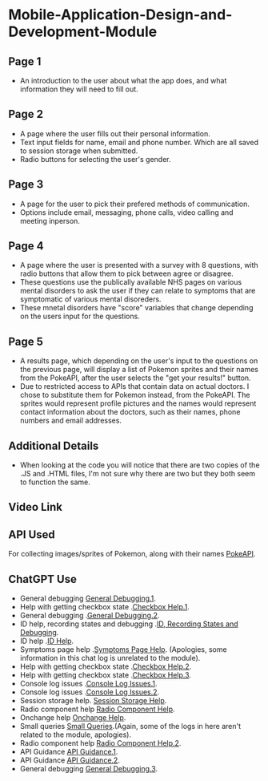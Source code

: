 # Mobile-Application-Design-and-Development-Module
## Page 1
- An introduction to the user about what the app does, and what information they will need to fill out.
## Page 2
- A page where the user fills out their personal information.
- Text input fields for name, email and phone number. Which are all saved to session storage when submitted.
- Radio buttons for selecting the user's gender.
## Page 3
- A page for the user to pick their prefered methods of communication.
- Options include email, messaging, phone calls, video calling and meeting inperson.
## Page 4
- A page where the user is presented with a survey with 8 questions, with radio buttons that allow them to pick between agree or disagree.
- These questions use the publically available NHS pages on various mental disorders to ask the user if they can relate to symptoms that are symptomatic of various mental disoreders.
- These mnetal disorders have "score" variables that change depending on the users input for the questions.
## Page 5
- A results page, which depending on the user's input to the questions on the previous page, will display a list of Pokemon sprites and their names from the PokeAPI, after the user selects the "get your results!" button.
- Due to restricted access to APIs that contain data on actual doctors. I chose to substitute them for Pokemon instead, from the PokeAPI. The sprites would represent profile pictures and the names would represent contact information about the doctors, such as their names, phone numbers and email addresses.
## Additional Details
- When looking at the code you will notice that there are two copies of the .JS and .HTML files, I'm not sure why there are two but they both seem to function the same.
## Video Link
## API Used
For collecting images/sprites of Pokemon, along with their names [PokeAPI](https://pokeapi.co/).
## ChatGPT Use
- General debugging [General Debugging.1](https://chat.openai.com/c/f69dc5b7-2ba2-43d6-bbc9-d1a27154389d).
- Help with getting checkbox state .[Checkbox Help.1](https://chat.openai.com/c/3e3f8909-f6df-4cb6-ab7f-6d3eecaeff66).
- General debugging .[General Debugging.2](https://chat.openai.com/c/679b555e-17e6-498d-bc57-98bf7781c7e3).
- ID help, recording states and debugging .[ID, Recording States and Debugging](https://chat.openai.com/c/036f3b64-0e8d-4e1a-bdb8-75e53609b732).
- ID help .[ID Help](https://chat.openai.com/c/1d0e8246-7d2b-4ae9-9d60-d8a9663f49ea).
- Symptoms page help .[Symptoms Page Help](https://chat.openai.com/c/8df9fbad-4f0e-4cef-8666-e4ceb2973190). (Apologies, some information in this chat log is unrelated to the module).
- Help with getting checkbox state .[Checkbox Help.2](https://chat.openai.com/c/19268bb1-520b-4767-9348-a4b721b72d2a).
- Help with getting checkbox state .[Checkbox Help.3](https://chat.openai.com/c/49ca61da-1152-4015-8e2e-2c0e49cbd86b).
- Console log issues .[Console Log Issues.1](https://chat.openai.com/c/d5a02d19-8092-4161-9633-216c60ad774d).
- Console log issues .[Console Log Issues.2](https://chat.openai.com/c/e64c4f94-e345-4bec-a98c-100752f2640d).
- Session storage help. [Session Storage Help](https://chat.openai.com/c/af3d13b6-93f8-4337-9aca-bbb288b18e05).
- Radio component help [Radio Component Help](https://chat.openai.com/c/2b516004-ae8f-475e-b9ac-57f032bc6a1b).
- Onchange help [Onchange Help](https://chat.openai.com/c/5b973bb3-9f9f-4ce9-9200-30774be2e947).
- Small queries [Small Queries](https://chat.openai.com/c/7e8def2b-1309-46bb-bc85-73690ff9a380).(Again, some of the logs in here aren't related to the module, apologies).
- Radio component help [Radio Component Help.2](https://chat.openai.com/c/92065dfb-a7d9-4193-a772-44e64edda4c2).
- API Guidance [API Guidance.1](https://chat.openai.com/c/8b0747db-d89b-4a8f-b965-428b7e0381e1).
- API Guidance [API Guidance.2](https://chat.openai.com/c/331a680c-4928-4411-92ae-cb529011df14).
- General debugging [General Debugging.3](https://chat.openai.com/c/10459918-05e7-4a6f-9ff4-1419e623e83f).
